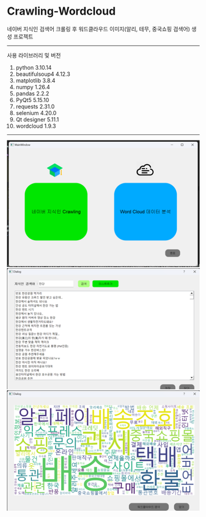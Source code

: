 # Crawling-Wordcloud
네이버 지식인 검색어 크롤링 후 워드클라우드 이미지(알리, 테무, 중국쇼핑 검색어) 생성 프로젝트 

-------
사용 라이브러리 및 버전
1. python     3.10.14
2. beautifulsoup4     4.12.3
3. matplotlib      3.8.4
4. numpy      1.26.4
5. pandas     2.2.2
6. PyQt5     5.15.10
7. requests      2.31.0
8. selenium      4.20.0
9. Qt designer     5.11.1
10. wordcloud      1.9.3

------

![메인화면](https://github.com/angrychimpanzee/Crawling-Wordcloud/blob/main/%EC%8A%A4%ED%81%AC%EB%A6%B0%EC%83%B7%202024-05-10%20211349.png)
![크롤링화면](https://github.com/angrychimpanzee/Crawling-Wordcloud/blob/main/Dialog%202024-05-10%20%EC%98%A4%ED%9B%84%209_09_27.png)
![워드클라우드](https://github.com/angrychimpanzee/Crawling-Wordcloud/blob/main/Dialog%202024-05-10%20%EC%98%A4%ED%9B%84%209_12_08.png)
